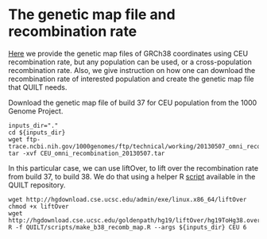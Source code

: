 The genetic map file and recombination rate
=====

[Here](hg38)  we provide the genetic map files of GRCh38 coordinates using CEU recombination rate, but any population can be used, or a cross-population recombination rate. Also, we give instruction on how one can download the recombination rate of interested population and create the genetic map file that QUILT needs.


Download the genetic map file of build 37 for CEU population from the 1000 Genome Project.

```
inputs_dir="."
cd ${inputs_dir}
wget ftp-trace.ncbi.nih.gov/1000genomes/ftp/technical/working/20130507_omni_recombination_rates/CEU_omni_recombination_20130507.tar
tar -xvf CEU_omni_recombination_20130507.tar
```

In this particular case, we can use liftOver, to lift over the recombination rate from build 37, to build 38. We do that using a helper R [script](https://github.com/rwdavies/QUILT/blob/master/scripts/make_b38_recomb_map.R) available in the QUILT repository.

```
wget http://hgdownload.cse.ucsc.edu/admin/exe/linux.x86_64/liftOver
chmod +x liftOver
wget http://hgdownload.cse.ucsc.edu/goldenpath/hg19/liftOver/hg19ToHg38.over.chain.gz
R -f QUILT/scripts/make_b38_recomb_map.R --args ${inputs_dir} CEU 6
```
